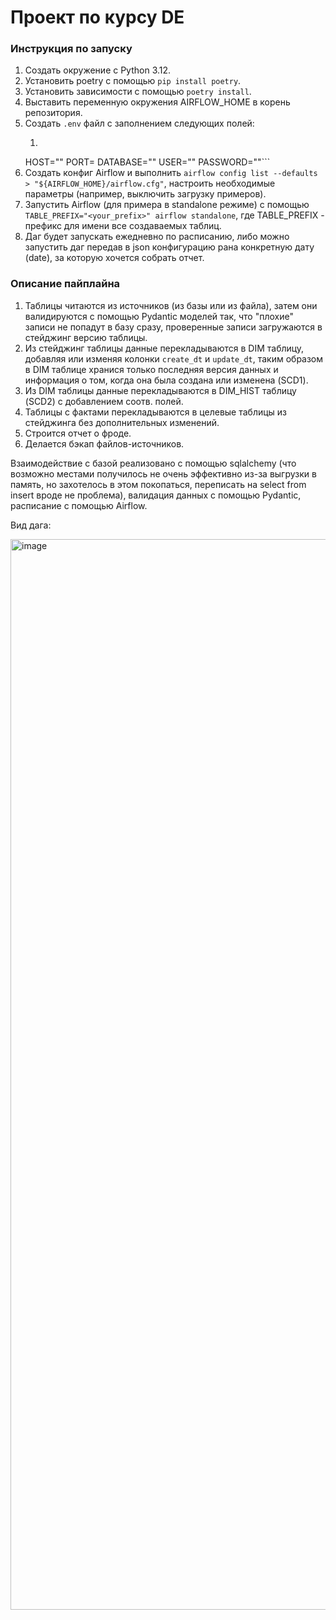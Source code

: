 # Проект по курсу DE

### Инструкция по запуску

1. Создать окружение с Python 3.12.
2. Установить poetry с помощью `pip install poetry`.
3. Установить зависимости с помощью `poetry install`.
4. Выставить переменную окружения AIRFLOW_HOME в корень репозитория.
5. Создать `.env` файл с заполнением следующих полей:
   1. ```
    HOST=""
    PORT=
    DATABASE=""
    USER=""
    PASSWORD=""```
6. Создать конфиг Airflow и выполнить `airflow config list --defaults > "${AIRFLOW_HOME}/airflow.cfg"`, настроить необходимые параметры (например, выключить загрузку примеров).
7. Запустить Airflow (для примера в standalone режиме) с помощью `TABLE_PREFIX="<your_prefix>" airflow standalone`, где TABLE_PREFIX - префикс для имени все создаваемых таблиц.
8. Даг будет запускать ежедневно по расписанию, либо можно запустить даг передав в json конфигурацию рана конкретную дату (date), за которую хочется собрать отчет.


### Описание пайплайна

1. Таблицы читаются из источников (из базы или из файла), затем они валидируются с помощью Pydantic моделей так, что "плохие" записи не попадут в базу сразу, проверенные записи загружаются в стейджинг версию таблицы.
2. Из стейджинг таблицы данные перекладываются в DIM таблицу, добавляя или изменяя колонки `create_dt` и `update_dt`, таким образом в DIM таблице хранися только последняя версия данных и информация о том, когда она была создана или изменена (SCD1).
3. Из DIM таблицы данные перекладываются в DIM_HIST таблицу (SCD2) с добавлением соотв. полей.
4. Таблицы с фактами перекладываются в целевые таблицы из стейджинга без дополнительных изменений.
5. Строится отчет о фроде.
6. Делается бэкап файлов-источников.

Взаимодействие с базой реализовано с помощью sqlalchemy (что возможно местами получилось не очень эффективно из-за выгрузки в память, но захотелось в этом покопаться, переписать на select from insert вроде не проблема), валидация данных с помощью Pydantic, расписание с помощью Airflow.


Вид дага:

<img width="1713" alt="image" src="https://github.com/user-attachments/assets/3443a5db-37d4-4ab7-bd1e-4c65388eae26" />
